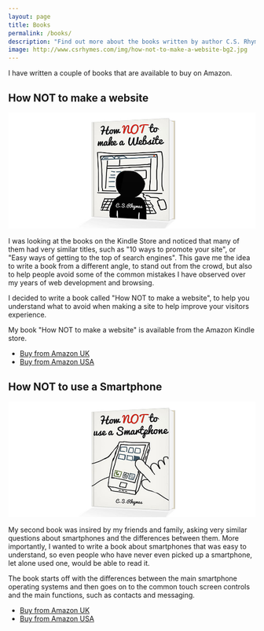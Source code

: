```yaml
---
layout: page
title: Books
permalink: /books/
description: "Find out more about the books written by author C.S. Rhymes, including How NOT to make a website"
image: http://www.csrhymes.com/img/how-not-to-make-a-website-bg2.jpg
---
```


I have written a couple of books that are available to buy on Amazon. 

## How NOT to make a website
![How NOT to make a website book cover](/img/how-not-to-make-a-website-bg2.jpg "How NOT to make a website book cover")

I was looking at the books on the Kindle Store and noticed that many of them had very similar titles, such as "10 ways to promote your site", or "Easy ways of getting to the top of search engines". This gave me the idea to write a book from a different angle, to stand out from the crowd, but also to help people avoid some of the common mistakes I have observed over my years of web development and browsing.

I decided to write a book called "How NOT to make a website", to help you understand what to avoid when making a site to help improve your visitors experience.

My book "How NOT to make a website" is available from the Amazon Kindle store. 

<ul class="button-group even-2">
	<li><a href="https://www.amazon.co.uk/dp/B00KEE3HES" class="button">Buy from Amazon UK</a></li>
	<li><a href="http://www.amazon.com/dp/B00KEE3HES" class="button">Buy from Amazon USA</a></li>
</ul>

## How NOT to use a Smartphone
![How NOT to use a smartphone cover](/img/how-not-to-use-a-smartphone-bg2.jpg "How NOT to use a smartphone book cover")

My second book was insired by my friends and family, asking very similar questions about smartphones and the differences between them. More importantly, I wanted to write a book about smartphones that was easy to understand, so even people who have never even picked up a smartphone, let alone used one, would be able to read it. 

The book starts off with the differences between the main smartphone operating systems and then goes on to the common touch screen controls and the main functions, such as contacts and messaging. 

<ul class="button-group even-2">
	<li><a href="http://www.amazon.co.uk/dp/B00MVB5JOS/" class="button">Buy from Amazon UK</a></li>
	<li><a href="http://www.amazon.com/dp/B00MVB5JOS/" class="button">Buy from Amazon USA</a></li>
</ul>
